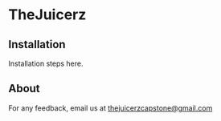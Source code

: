 # TheJuicerz

## Installation

Installation steps here.

## About
For any feedback, email us at thejuicerzcapstone@gmail.com
